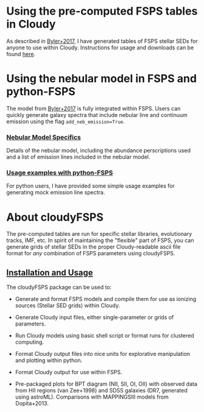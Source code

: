 # Using the pre-computed FSPS tables in Cloudy
As described in [Byler+2017](http://adsabs.harvard.edu/abs/2017ApJ...840...44B), I have generated tables of FSPS stellar SEDs for anyone to use within Cloudy. Instructions for usage and downloads can be found [here](https://nell-byler.github.io/cloudyfsps/tables.html).

# Using the nebular model in FSPS and python-FSPS
The model from [Byler+2017](http://adsabs.harvard.edu/abs/2017ApJ...840...44B) is fully integrated within FSPS. Users can quickly generate galaxy spectra that include nebular line and continuum emission using the flag `add_neb_emission=True`. 

### [Nebular Model Specifics](https://nell-byler.github.io/cloudyfsps/aboutModel.html)
Details of the nebular model, including the abundance perscriptions used and a list of emission lines included in the nebular model.  

### [Usage examples with python-FSPS](https://nell-byler.github.io/research/)
For python users, I have provided some simple usage examples for generating mock emission line spectra.  

# About cloudyFSPS
The pre-computed tables are run for specific stellar libraries, evolutionary tracks, IMF, etc. 
In spirit of maintaining the "flexible" part of FSPS, you can generate grids of stellar SEDs in the proper Cloudy-readable ascii file format for *any* combination of FSPS parameters using cloudyFSPS.

## [Installation and Usage](https://nell-byler.github.io/cloudyfsps/installation.html)

The cloudyFSPS package can be used to:

* Generate and format FSPS models and compile them for use as ionizing sources (Stellar SED grids) within Cloudy.

* Generate Cloudy input files, either single-parameter or grids of parameters.

* Run Cloudy models using basic shell script or format runs for clustered computing.

* Format Cloudy output files into nice units for explorative manipulation and plotting within python.

* Format Cloudy output for use within FSPS.

* Pre-packaged plots for BPT diagram (NII, SII, OI, OII) with observed
  data from HII regions (van Zee+1998) and SDSS galaxies (DR7,
  generated using astroML). Comparisons with MAPPINGSIII models from
  Dopita+2013.


